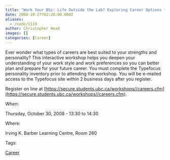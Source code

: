 ```yaml
---
title: "Work Your BSc: Life Outside the Lab? Exploring Career Options for Science Students"
date: 2008-10-27T02:28:00.000Z
aliases:
  - /node/1119
author: Christopher Head
images: []
categories: [Career]
---
```


Ever wonder what types of careers are best suited to your strengths and personality? This interactive workshop helps you deepen your understanding of your work style and work preferences so you can better plan and prepare for your future career. You must complete the Typefocus personality inventory prior to attending the workshop. You will be e-mailed access to the Typefocus site within 2 business days after you register.

Register on line at [https://secure.students.ubc.ca/workshops//careers.cfm](https://secure.students.ubc.ca/workshops//careers.cfm).

When: 

Thursday, October 30, 2008 - 13:30 to 14:30

Where: 

Irving K. Barber Learning Centre, Room 260

Tags: 

[Career](/career)
